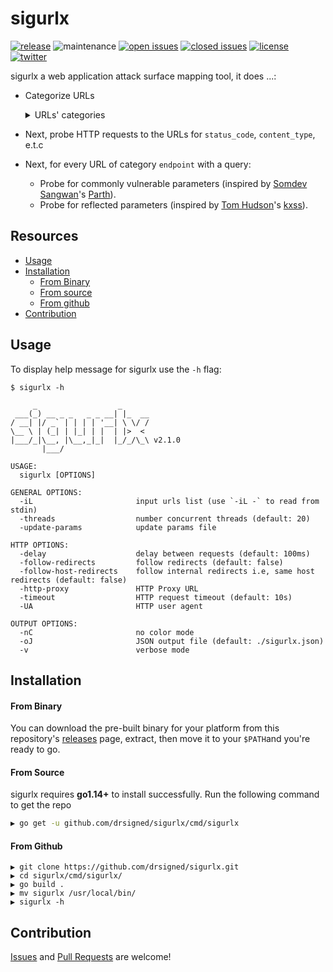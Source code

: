 # sigurlx

[![release](https://img.shields.io/github/release/drsigned/sigurlx?style=flat&color=0040ff)](https://github.com/drsigned/sigurlx/releases) ![maintenance](https://img.shields.io/badge/maintained%3F-yes-0040ff.svg) [![open issues](https://img.shields.io/github/issues-raw/drsigned/sigurlx.svg?style=flat&color=0040ff)](https://github.com/drsigned/sigurlx/issues?q=is:issue+is:open) [![closed issues](https://img.shields.io/github/issues-closed-raw/drsigned/sigurlx.svg?style=flat&color=0040ff)](https://github.com/drsigned/sigurlx/issues?q=is:issue+is:closed) [![license](https://img.shields.io/badge/license-MIT-gray.svg?colorB=0040FF)](https://github.com/drsigned/sigurlx/blob/master/LICENSE) [![twitter](https://img.shields.io/badge/twitter-@drsigned-0040ff.svg)](https://twitter.com/drsigned)

sigurlx a web application attack surface mapping tool, it does ...:

* Categorize URLs

	<details>
	<summary>URLs' categories</summary>

	```
	> endpoint
	> js {js}
	> style {css}
	> data {json|xml|csv}
	> archive {zip|tar|tar.gz}
	> doc {pdf|xlsx|doc|docx|txt}
	> media {jpg|jpeg|png|ico|svg|gif|webp|mp3|mp4|woff|woff2|ttf|eot|tif|tiff}
	```

	</details>

* Next, probe HTTP requests to the URLs for `status_code`, `content_type`, e.t.c
* Next, for every URL of category `endpoint` with a query:
	* Probe for commonly vulnerable parameters (inspired by [Somdev Sangwan](https://github.com/s0md3v)'s [Parth](https://github.com/s0md3v/Parth)).
	* Probe for reflected parameters (inspired by [Tom Hudson](https://github.com/tomnomnom)'s [kxss](https://github.com/tomnomnom/hacks/tree/master/kxss)).

## Resources

* [Usage](#usage)
* [Installation](#installation)
	* [From Binary](#from-binary)
	* [From source](#from-source)
	* [From github](#from-github)
* [Contribution](#contribution)

## Usage

To display help message for sigurlx use the `-h` flag:

```
$ sigurlx -h

     _                  _      
 ___(_) __ _ _   _ _ __| |_  __
/ __| |/ _` | | | | '__| \ \/ /
\__ \ | (_| | |_| | |  | |>  < 
|___/_|\__, |\__,_|_|  |_/_/\_\ v2.1.0
       |___/

USAGE:
  sigurlx [OPTIONS]

GENERAL OPTIONS:
  -iL                       input urls list (use `-iL -` to read from stdin)
  -threads                  number concurrent threads (default: 20)
  -update-params            update params file

HTTP OPTIONS:
  -delay                    delay between requests (default: 100ms)
  -follow-redirects         follow redirects (default: false)
  -follow-host-redirects    follow internal redirects i.e, same host redirects (default: false)
  -http-proxy               HTTP Proxy URL
  -timeout                  HTTP request timeout (default: 10s)
  -UA                       HTTP user agent

OUTPUT OPTIONS:
  -nC                       no color mode
  -oJ                       JSON output file (default: ./sigurlx.json)
  -v                        verbose mode
```

## Installation

#### From Binary

You can download the pre-built binary for your platform from this repository's [releases](https://github.com/drsigned/sigurlx/releases/) page, extract, then move it to your `$PATH`and you're ready to go.

#### From Source

sigurlx requires **go1.14+** to install successfully. Run the following command to get the repo

```bash
▶ go get -u github.com/drsigned/sigurlx/cmd/sigurlx
```

#### From Github

```
▶ git clone https://github.com/drsigned/sigurlx.git
▶ cd sigurlx/cmd/sigurlx/
▶ go build .
▶ mv sigurlx /usr/local/bin/
▶ sigurlx -h
```

## Contribution

[Issues](https://github.com/drsigned/sigurlx/issues) and [Pull Requests](https://github.com/drsigned/sigurlx/pulls) are welcome!